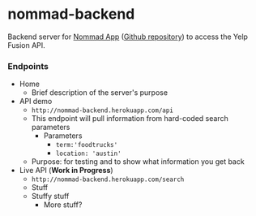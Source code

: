 # nommad-backend
Backend server for [Nommad App](https://nommad-app.firebaseapp.com/) ([Github repository](https://github.com/rcgutierrez/nommad/tree/master/nommad)) to access the Yelp Fusion API.

### Endpoints
- Home
  - Brief description of the server's purpose
- API demo
  - `http://nommad-backend.herokuapp.com/api`
  - This endpoint will pull information from hard-coded search parameters
    - Parameters
      - `term:'foodtrucks'`
      - `location: 'austin'`
  - Purpose: for testing and to show what information you get back
- Live API (**Work in Progress**)
  - `http://nommad-backend.herokuapp.com/search`
  - Stuff
  - Stuffy stuff
    - More stuff?

